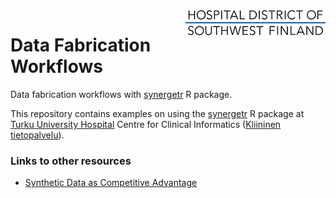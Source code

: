  <img align="right" src="meta/hdsf-logo.png">

# Data Fabrication Workflows

Data fabrication workflows with
[synergetr](https://github.com/avirkki/synergetr) R package.

This repository contains examples on using the
[synergetr](https://github.com/avirkki/synergetr) R package at [Turku University
Hospital](http://www.vsshp.fi/en/Pages/default.aspx) Centre for Clinical Informatics ([Kliininen
tietopalvelu](http://www.turkucrc.fi/kliininen_tietopalvelu)).


### Links to other resources

* [Synthetic Data as Competitive Advantage]( https://realimpactanalytics.com/en/news/why-synthetic-data-is-about-to-become-a-major-competitive-advantage)
